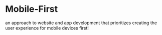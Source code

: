 # Mobile-First
an approach to website and app development that prioritizes creating the user experience for mobile devices first!
